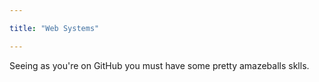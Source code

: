```yaml
---

title: "Web Systems"

--- 
```


Seeing as you're on GitHub you must have some pretty amazeballs sklls. 